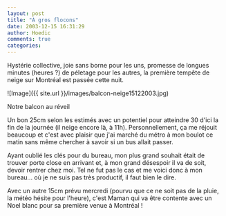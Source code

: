 ```yaml
---
layout: post
title: "À gros flocons"
date: 2003-12-15 16:31:29
author: Hoedic
comments: true
categories: 
---
```



Hystérie collective, joie sans borne pour les uns, promesse de longues minutes (heures ?) de péletage pour les autres, la première tempête de neige sur Montréal est passée cette nuit.

![Image]({{ site.url }}/images/balcon-neige15122003.jpg)
<div class="photoattrib">Notre balcon au réveil</div>



Un bon 25cm selon les estimés avec un potentiel pour atteindre 30 d'ici la fin de la journée (il neige encore là, à 11h). Personnellement, ça me réjouit beaucoup et c'est avec plaisir que j'ai marché du métro à mon boulot ce matin sans même chercher à savoir si un bus allait passer.

Ayant oublié les clés pour du bureau, mon plus grand souhait était de trouver porte close en arrivant et, à mon grand désespoir il va de soit, devoir rentrer chez moi. Tel ne fut pas le cas et me voici donc à mon bureau... où je ne suis pas très productif, il faut bien le dire.

Avec un autre 15cm prévu mercredi (pourvu que ce ne soit pas de la pluie, la météo hésite pour l'heure), c'est Maman qui va être contente avec un Noel blanc pour sa première venue à Montréal !